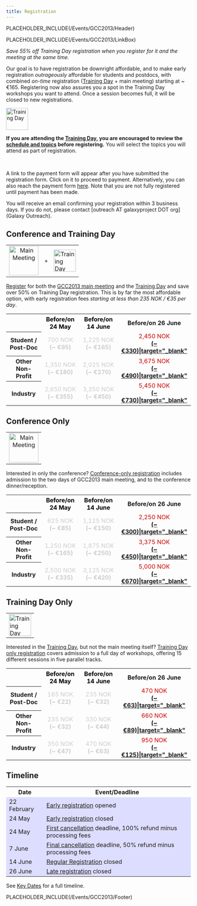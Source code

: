 ```yaml
---
title: Registration
---
```

PLACEHOLDER_INCLUDE(/Events/GCC2013/Header)



PLACEHOLDER_INCLUDE(/Events/GCC2013/LinkBox)

*Save 55% off Training Day registration when you register for it and the meeting at the same time.* 

Our goal is to have registration be downright affordable, and to make early registration *outrageously* affordable for students and postdocs, with combined *on-time* registration ([Training Day](/src/Events/GCC2013/TrainingDay/index.md) + main meeting) starting at ~ €165.  Registering now also assures you a spot in the Training Day workshops you want to attend.  Once a session becomes full, it will be closed to new registrations.

<div class='left'><a href='../TrainingDay'><img src='/Images/Logos/GCC2013TrainingDayLogo200.png' alt='Training Day' height="60" /></a></div>

**If you are attending the [Training Day](../TrainingDay), you are encouraged to review the [schedule and topics](../TrainingDay) before registering.** You will select the topics you will attend as part of registration.

<br />

A link to the payment form will appear after you have submitted the registration form. Click on it to proceed to payment. Alternatively, you can also reach the payment form [here](http://bit.ly/gcc2013pay).  Note that you are not fully registered until payment has been made.

You will receive an email confirming your registration within 3 business days.  If you do not, please contact [outreach AT galaxyproject DOT org](Galaxy Outreach).

## Conference and Training Day

<table>
  <tr>
    <td style=" text-align: center; border: none;"> <a href='../Program'><img src='/Images/Logos/GCC2013Logo200.png' alt='Main Meeting' height="80" /></a> </td>
    <td style=" border: none;"> </strong>+<strong> </td>
    <td style=" border: none;"> <a href='../TrainingDay'><img src='/Images/Logos/GCC2013TrainingDayLogo200.png' alt='Training Day' height="60" /></a> </td>
  </tr>
</table>


[Register](http://bit.ly/gcc2013reg) for both the [GCC2013 main meeting](../Program) and the [Training Day](../TrainingDay) and save over 50% on Training Day registration.  This is by far the most affordable option, with early registration fees *starting at less than 235 NOK / €35 per day*.

<table>
  <tr>
    <td style=" border: none;"> </td>
    <th style=" color: #000;"> Before/on 24 May </th>
    <th style=" color: #000;"> Before/on 14 June </th>
    <th> Before/on 26 June </th>
  </tr>
  <tr>
    <th> Student / Post-Doc </th>
    <td style=" text-align: center; color: #ccc;"> </strong>700 NOK<strong> <br />(~ €95) </td>
    <td style=" text-align: center; color: #ccc;"> </strong>1,225 NOK<strong> <br />(~ €165) </td>
    <td style=" text-align: center; color: #c00;"> </strong>2,450 NOK<strong> <br /><a href='http://finance.yahoo.com/currency-converter/#from=NOK;to=EUR;amt=2450'>(~ €330)|target="_blank"</a> </td>
  </tr>
  <tr>
    <th> Other Non-Profit </th>
    <td style=" text-align: center; color: #ccc;"> </strong>1,350 NOK<strong> <br />(~ €180) </td>
    <td style=" text-align: center; color: #ccc;"> </strong>2,025 NOK<strong> <br />(~ €270) </td>
    <td style=" text-align: center; color: #c00;"> </strong>3,675 NOK<strong> <br /><a href='http://finance.yahoo.com/currency-converter/#from=NOK;to=EUR;amt=3675'>(~ €490)|target="_blank"</a> </td>
  </tr>
  <tr>
    <th> Industry </th>
    <td style=" text-align: center; color: #ccc;"> </strong>2,650 NOK<strong> <br />(~ €355) </td>
    <td style=" text-align: center; color: #ccc;"> </strong>3,350 NOK<strong> <br />(~ €450) </td>
    <td style=" text-align: center; color: #c00;"> </strong>5,450 NOK<strong> <br /><a href='http://finance.yahoo.com/currency-converter/#from=NOK;to=EUR;amt=5450'>(~ €730)|target="_blank"</a> </td>
  </tr>
</table>


## Conference Only

<table>
  <tr>
    <td style=" text-align: center; border: none;"> <a href='../Program'><img src='/Images/Logos/GCC2013Logo200.png' alt='Main Meeting' height="80" /></a> </td>
  </tr>
</table>


Interested in only the conference?  [Conference-only registration](http://bit.ly/gcc2013reg) includes admission to the two days of GCC2013 main meeting, and to the conference dinner/reception.

<table>
  <tr>
    <td style=" border: none;"> </td>
    <th style=" color: #000;"> Before/on 24 May </th>
    <th style=" color: #000;"> Before/on 14 June </th>
    <th> Before/on 26 June </th>
  </tr>
  <tr>
    <th> Student / Post-Doc </th>
    <td style=" text-align: center; color: #ccc;"> </strong>625 NOK<strong> <br />(~ €85) </td>
    <td style=" text-align: center; color: #ccc;"> </strong>1,125 NOK<strong> <br />(~ €150) </td>
    <td style=" text-align: center; color: #c00;"> </strong>2,250 NOK<strong> <br /><a href='http://finance.yahoo.com/currency-converter/#from=NOK;to=EUR;amt=2250'>(~ €300)|target="_blank"</a> </td>
  </tr>
  <tr>
    <th> Other Non-Profit </th>
    <td style=" text-align: center; color: #ccc;"> </strong>1,250 NOK<strong> <br />(~ €165) </td>
    <td style=" text-align: center; color: #ccc;"> </strong>1,875 NOK<strong> <br />(~ €250) </td>
    <td style=" text-align: center; color: #c00;"> </strong>3,375 NOK<strong> <br /><a href='http://finance.yahoo.com/currency-converter/#from=NOK;to=EUR;amt=3375'>(~ €450)|target="_blank"</a> </td>
  </tr>
  <tr>
    <th> Industry </th>
    <td style=" text-align: center; color: #ccc;"> </strong>2,500 NOK<strong> <br />(~ €335) </td>
    <td style=" text-align: center; color: #ccc;"> </strong>3,125 NOK<strong> <br />(~ €420) </td>
    <td style=" text-align: center; color: #c00;"> </strong>5,000 NOK<strong> <br /><a href='http://finance.yahoo.com/currency-converter/#from=NOK;to=EUR;amt=5000'>(~ €670)|target="_blank"</a> </td>
  </tr>
</table>


## Training Day Only

<table>
  <tr>
    <td style=" border: none;"> <a href='../Program'><img src='/Images/Logos/GCC2013TrainingDayLogo200.png' alt='Training Day' height="60" /></a> </td>
  </tr>
</table>


Interested in the [Training Day](../TrainingDay), but not the main meeting itself?  [Training Day only registration](http://bit.ly/gcc2013reg) covers admission to a full day of workshops, offering 15 different sessions in five parallel tracks.

<table>
  <tr>
    <td style=" border: none;"> </td>
    <th style=" color: #000;"> Before/on 24 May </th>
    <th style=" color: #000;"> Before/on 14 June </th>
    <th> Before/on 26 June </th>
  </tr>
  <tr>
    <th> Student / Post-Doc </th>
    <td style=" text-align: center; color: #ccc;"> </strong>165 NOK<strong> <br />(~ €22) </td>
    <td style=" text-align: center; color: #ccc;"> </strong>235 NOK<strong> <br />(~ €32) </td>
    <td style=" text-align: center; color: #c00;"> </strong>470 NOK<strong> <br /><a href='http://finance.yahoo.com/currency-converter/#from=NOK;to=EUR;amt=470'>(~ €63)|target="_blank"</a> </td>
  </tr>
  <tr>
    <th> Other Non-Profit </th>
    <td style=" text-align: center; color: #ccc;"> </strong>235 NOK<strong> <br />(~ €32) </td>
    <td style=" text-align: center; color: #ccc;"> </strong>330 NOK<strong> <br />(~ €44) </td>
    <td style=" text-align: center; color: #c00;"> </strong>660 NOK<strong> <br /><a href='http://finance.yahoo.com/currency-converter/#from=NOK;to=EUR;amt=660'>(~ €89)|target="_blank"</a> </td>
  </tr>
  <tr>
    <th> Industry </th>
    <td style=" text-align: center; color: #ccc;"> </strong>350 NOK<strong> <br />(~ €47) </td>
    <td style=" text-align: center; color: #ccc;"> </strong>470 NOK<strong> <br />(~ €63) </td>
    <td style=" text-align: center; color: #c00;"> </strong>950 NOK<strong> <br /><a href='http://finance.yahoo.com/currency-converter/#from=NOK;to=EUR;amt=950'>(~ €125)|target="_blank"</a> </td>
  </tr>
</table>


## Timeline

<table>
  <tr class="th" >
    <th> Date </th>
    <th> Event/Deadline </th>
  </tr>
  <tr style="background-color: #ddf" >
    <td> 22 February </td>
    <td> <a href='/Events/GCC2013/Register'>Early registration</a> opened </td>
  </tr>
  <tr style="background-color: #ddf" >
    <td> 24 May </td>
    <td> <a href='/Events/GCC2013/Register'>Early registration</a> </strong>closed<strong> </td>
  </tr>
  <tr style="background-color: #ddf" >
    <td> 24 May </td>
    <td> <a href='/Events/GCC2013/Register'>First cancellation</a> deadline, 100% refund minus processing fees </td>
  </tr>
  <tr style="background-color: #ddf" >
    <td> 7 June </td>
    <td> <a href='/Events/GCC2013/Register'>Final cancellation</a> deadline,  50% refund minus processing fees </td>
  </tr>
  <tr style="background-color: #ddf" >
    <td> 14 June </td>
    <td> <a href='/Events/GCC2013/Register'>Regular Registration</a> </strong>closed<strong> </td>
  </tr>
  <tr style="background-color: #ddf" >
    <td> 26 June </td>
    <td> <a href='/Events/GCC2013/Register'>Late registration</a> </strong>closed<strong> </td>
  </tr>
</table>


See [Key Dates](../KeyDates) for a full timeline.

PLACEHOLDER_INCLUDE(/Events/GCC2013/Footer)
